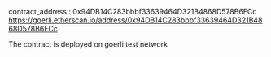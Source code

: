 contract_address : 0x94DB14C283bbbf33639464D321B4868D578B6FCc
https://goerli.etherscan.io/address/0x94DB14C283bbbf33639464D321B4868D578B6FCc

The contract is deployed on goerli test network
